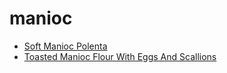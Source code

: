 # manioc

 * [Soft Manioc Polenta](../../index/s/soft-manioc-polenta-238414.json)
 * [Toasted Manioc Flour With Eggs And Scallions](../../index/t/toasted-manioc-flour-with-eggs-and-scallions-359470.json)
